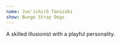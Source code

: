 ```yaml
---
name: Jun'ichirō Tanizaki
show: Bungo Stray Dogs
---
```

A skilled illusionist with a playful personality.
